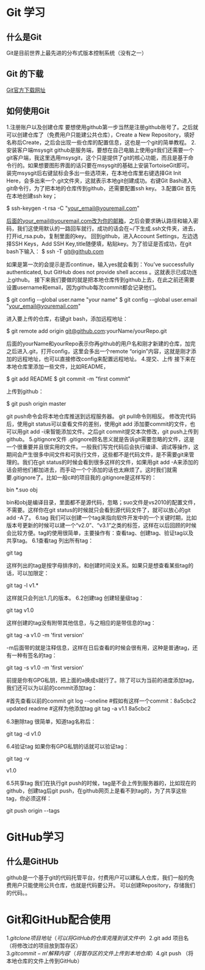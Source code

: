 # Git 学习
## 什么是Git
Git是目前世界上最先进的分布式版本控制系统（没有之一）
## Git 的下载
[Git官方下载网址](https://git-scm.com/download)
## 如何使用Git
1.注册账户以及创建仓库
要想使用github第一步当然是注册github账号了。之后就可以创建仓库了（免费用户只能建公共仓库），Create a New Repository，填好名称后Create，之后会出现一些仓库的配置信息，这也是一个git的简单教程。
2.安装客户端msysgit
github是服务端，要想在自己电脑上使用git我们还需要一个git客户端，我这里选用msysgit，这个只是提供了git的核心功能，而且是基于命令行的。如果想要图形界面的话只要在msysgit的基础上安装TortoiseGit即可。
装完msysgit后右键鼠标会多出一些选项来，在本地仓库里右键选择Git Init Here，会多出来一个.git文件夹，这就表示本地git创建成功。右键Git Bash进入git命令行，为了把本地的仓库传到github，还需要配置ssh key。
3.配置Git
首先在本地创建ssh key；

$ 
ssh-keygen
-t rsa -C 
"your_email@youremail.com"

后面的your_email@youremail.com改为你的邮箱，之后会要求确认路径和输入密码，我们这使用默认的一路回车就行。成功的话会在~/下生成.ssh文件夹，进去，打开id_rsa.pub，复制里面的key。
回到github，进入Account Settings，左边选择SSH Keys，Add SSH Key,title随便填，粘贴key。为了验证是否成功，在git bash下输入：
$ 
ssh 
-T git@github.com

如果是第一次的会提示是否continue，输入yes就会看到：You’ve successfully authenticated, but GitHub does not provide shell access 。这就表示已成功连上github。
接下来我们要做的就是把本地仓库传到github上去，在此之前还需要设置username和email，因为github每次commit都会记录他们。

$ git config --global user.name 
"your name"
$ git config --global user.email 
"your_email@youremail.com"

进入要上传的仓库，右键git bash，添加远程地址：

$ git remote add origin git@github.com:yourName/yourRepo.git

后面的yourName和yourRepo表示你再github的用户名和刚才新建的仓库，加完之后进入.git，打开config，这里会多出一个remote “origin”内容，这就是刚才添加的远程地址，也可以直接修改config来配置远程地址。
4.提交、上传
接下来在本地仓库里添加一些文件，比如README，

$ git add README
$ git commit -m 
"first commit"

上传到github：

$ git push origin master

git push命令会将本地仓库推送到远程服务器。
git pull命令则相反。
修改完代码后，使用git status可以查看文件的差别，使用git add 添加要commit的文件，也可以用git add -i来智能添加文件。之后git commit提交本次修改，git push上传到github。
5.gitignore文件
.gitignore顾名思义就是告诉git需要忽略的文件，这是一个很重要并且很实用的文件。一般我们写完代码后会执行编译、调试等操作，这期间会产生很多中间文件和可执行文件，这些都不是代码文件，是不需要git来管理的。我们在git status的时候会看到很多这样的文件，如果用git add -A来添加的话会把他们都加进去，而手动一个个添加的话也太麻烦了。这时我们就需要.gitignore了。比如一般c#的项目我的.gitignore是这样写的：

bin
*.suo
obj

bin和obj是编译目录，里面都不是源代码，忽略；suo文件是vs2010的配置文件，不需要。这样你在git status的时候就只会看到源代码文件了，就可以放心的git add -A了。
6.tag
我们可以创建一个tag来指向软件开发中的一个关键时期，比如版本号更新的时候可以建一个“v2.0”、“v3.1”之类的标签，这样在以后回顾的时候会比较方便。tag的使用很简单，主要操作有：查看tag、创建tag、验证tag以及共享tag。
6.1查看tag
列出所有tag：

git tag

这样列出的tag是按字母排序的，和创建时间没关系。如果只是想查看某些tag的话，可以加限定：

git tag -l v1.*

这样就只会列出1.几的版本。
6.2创建tag
创建轻量级tag：

git tag v1.0

这样创建的tag没有附带其他信息，与之相应的是带信息的tag：

git tag -a v1.0 -m 
'first version'

-m后面带的就是注释信息，这样在日后查看的时候会很有用，这种是普通tag，还有一种有签名的tag：

git tag -s v1.0 -m 
'first version'

前提是你有GPG私钥，把上面的a换成s就行了。除了可以为当前的进度添加tag，我们还可以为以前的commit添加tag：

#首先查看以前的commit
git log --oneline
#假如有这样一个commit：8a5cbc2 updated readme
#这样为他添加tag
git tag -a v1.1 8a5cbc2

6.3删除tag
很简单，知道tag名称后：

git tag -d v1.0

6.4验证tag
如果你有GPG私钥的话就可以验证tag：

git tag -v

v1.0

6.5共享tag
我们在执行git push的时候，tag是不会上传到服务器的，比如现在的github，创建tag后git push，在github网页上是看不到tag的，为了共享这些tag，你必须这样：

git push origin --tags


# GitHub学习

## 什么是GitHUb

github是一个基于git的代码托管平台，付费用户可以建私人仓库，我们一般的免费用户只能使用公共仓库，也就是代码要公开。
可以创建Repository，存储我们的代码。。

# Git和GitHub配合使用

1.$git clone 项目地址（可以将GitHub的仓库克隆到该文件中）  
2.$git add 项目名 （将修改过的项目放到暂存区）  
3.$git commit -m'解释内容' （将暂存区的文件上传到本地仓库）  
4.$git push （将本地仓库的文件上传到GitHub）


